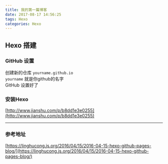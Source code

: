 ```yaml
---
title: 我的第一篇博客
date: 2017-08-17 14:56:25
tags: Hexo
categories: Hexo
---
```

## Hexo 搭建
### GitHub 设置
   创建新的仓库  `yourname.github.io`  
   `yourname` 就是你github的名字  
   GitHub 设置好了
### 安装Hexo
   [http://www.jianshu.com/p/b8dd1e3e0255](http://www.jianshu.com/p/b8dd1e3e0255)

--- 


### 参考地址
   [https://linghucong.js.org/2016/04/15/2016-04-15-hexo-github-pages-blog/](https://linghucong.js.org/2016/04/15/2016-04-15-hexo-github-pages-blog/)
